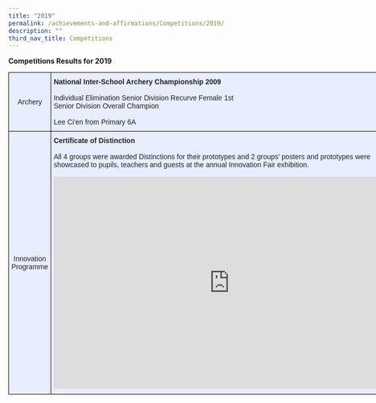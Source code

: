 ```yaml
---
title: "2019"
permalink: /achievements-and-affirmations/Competitions/2019/
description: ""
third_nav_title: Competitions
---
```

**Competitions Results for 2019**

<style type="text/css">
.tg  {border-collapse:collapse;border-spacing:0;margin:0px auto;}
.tg td{border-color:black;border-style:solid;border-width:1px;font-family:Arial, sans-serif;font-size:14px;
  overflow:hidden;padding:10px 5px;word-break:normal;}
.tg th{border-color:black;border-style:solid;border-width:1px;font-family:Arial, sans-serif;font-size:14px;
  font-weight:normal;overflow:hidden;padding:10px 5px;word-break:normal;}
.tg .tg-22b2{background-color:#E8EDFF;color:#222;text-align:center;vertical-align:middle}
.tg .tg-lr6o{background-color:#E8EDFF;color:#222;text-align:left;vertical-align:middle}
</style>
<table style="undefined;table-layout: fixed; width: 796px" class="tg">
<colgroup>
<col style="width: 192px">
<col style="width: 604px">
</colgroup>
<tbody>
  <tr>
    <td class="tg-22b2"> Archery    </td>
    <td class="tg-lr6o"><span style="font-weight:bold">National Inter-School Archery Championship 2009</span><br><br>Individual Elimination Senior Division Recurve Female 1st<br>Senior Division Overall Champion<br><br>Lee Ci'en from Primary 6A</td>
  </tr>
  <tr>
    <td class="tg-22b2"> Innovation Programme</td>
    <td class="tg-lr6o"><span style="font-weight:bold">Certificate of Distinction</span><br><br>All 4 groups were awarded Distinctions for their prototypes and 2 groups’ posters and prototypes were showcased to pupils, teachers and guests at the annual Innovation Fair exhibition.<br><br><iframe allowfullscreen="true" height="422" width="700" frameborder="0" src="https://docs.google.com/presentation/d/e/2PACX-1vSUk47jVQkKBwz2weL6l1nd7cSOjiqT_SIeVFi6pNROwi2yNckvhgoQAzTMY0O1bHiuiUoaXAQaQjoD/embed?start=true&amp;loop=true&amp;delayms=3000"></iframe><br></td>
  </tr>
</tbody>
</table>